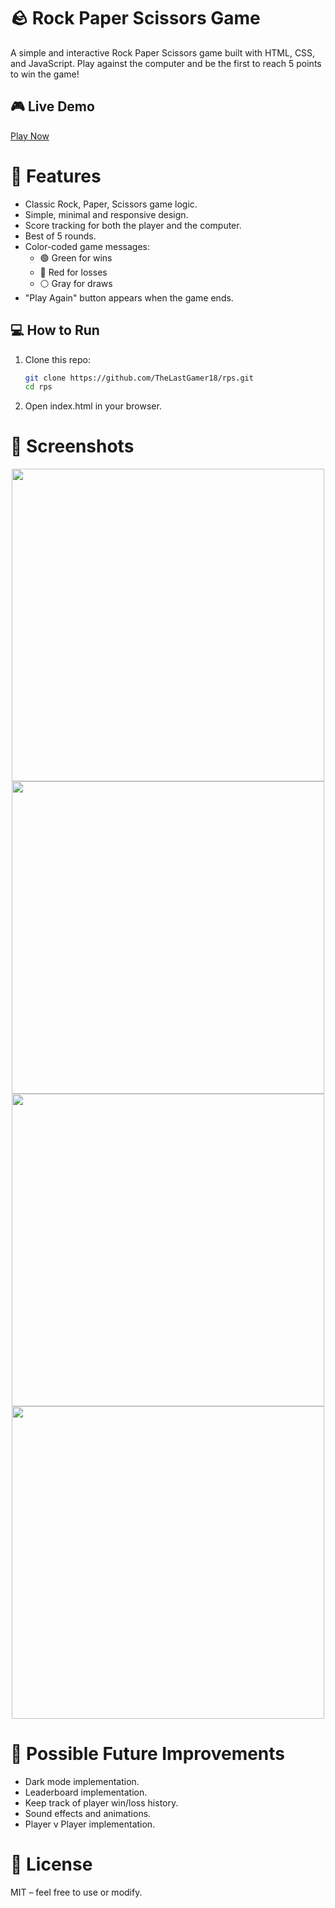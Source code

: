 # 🪨 Rock Paper Scissors Game
A simple and interactive Rock Paper Scissors game built with HTML, CSS, and JavaScript. Play against the computer and be the first to reach 5 points to win the game!

## 🎮 Live Demo

[Play Now](https://rps-project-app.netlify.app/)

# 🧩 Features
- Classic Rock, Paper, Scissors game logic.
- Simple, minimal and responsive design.
- Score tracking for both the player and the computer.
- Best of 5 rounds.
- Color-coded game messages:
  - 🟢 Green for wins
  - 🔴 Red for losses
  - ⚪ Gray for draws
- "Play Again" button appears when the game ends.

## 💻 How to Run

1. Clone this repo:
   ```bash
   git clone https://github.com/TheLastGamer18/rps.git
   cd rps
   ```
2. Open index.html in your browser.

# 📸 Screenshots
<div align="center">
  <img src="https://cdn.discordapp.com/attachments/799204313498648599/1369262451564089414/image.png?ex=681b3888&is=6819e708&hm=df56d0add6996ea3301a9720307a1fa18447375ae2c186f27af1fd5ac656e05d&" width=500>
  <img src="https://cdn.discordapp.com/attachments/799204313498648599/1369262491204452362/image.png?ex=681b3891&is=6819e711&hm=674b856edd95a772dab9477607a690bf33944ba8ac84a90c5e997fd3d172d55d&" width=500>
  <img src="https://cdn.discordapp.com/attachments/799204313498648599/1369262521202114591/image.png?ex=681b3898&is=6819e718&hm=ecddb9949d5bb7dec23e13830b6edcd00c9ec34d5d6b9c3ccb5ac6e37f042f4b&" width=500>
  <img src="https://cdn.discordapp.com/attachments/799204313498648599/1369262651158302720/image.png?ex=681b38b7&is=6819e737&hm=184b4f5034e2774ca6fb2d6d44d48cfa89da623ade0f7067b303a29e324436b3&" width=500>
</div>

# 📌 Possible Future Improvements
- Dark mode implementation.
- Leaderboard implementation.
- Keep track of player win/loss history.
- Sound effects and animations.
- Player v Player implementation.

# 📄 License
MIT – feel free to use or modify.
